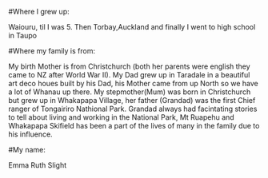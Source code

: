 #Where I grew up: 

Waiouru, til I was 5.  Then Torbay,Auckland and finally I went to high school in Taupo

#Where my family is from:

 My birth Mother is from Christchurch (both her parents were english they came to NZ after World War II).  My Dad grew up in Taradale in a beautiful art deco houes built by his Dad, his Mother came from up North so we have a lot of Whanau up there.  My stepmother(Mum) was born in Christchurch but grew up in Whakapapa Village, her father (Grandad) was the first Chief ranger of Tongairiro Nathional Park.  Grandad always had facintating stories to tell about living and working in the National Park,  Mt Ruapehu and Whakapapa Skifield has been a part of the lives of many in the family due to his influence.

#My name:

Emma Ruth Slight
